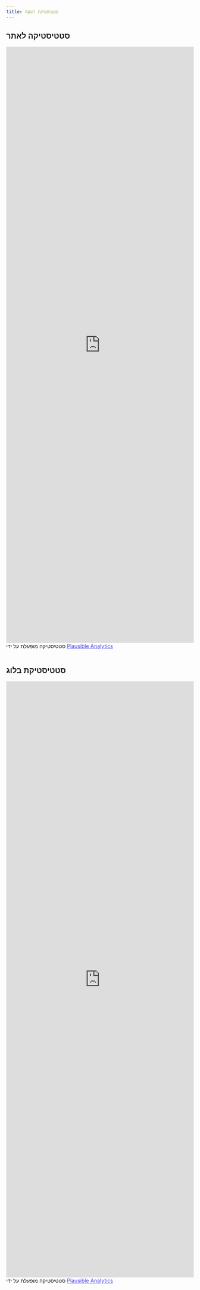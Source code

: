 ```yaml
---
title: סטטיסטיקת תנועה
---
```


## סטטיסטיקה לאתר

<iframe plausible-embed src="https://stats.privacyguides.net/share/privacyguides.org?auth=IxTl2wRhi3uxF09rd1NSn&embed=true&theme=system&background=transparent" scrolling="no" frameborder="0" loading="lazy" style="width: 1px; min-width: 100%; height: 1600px;" id="plausibleFrame"></iframe>
<div style="font-size: 14px; padding-bottom: 14px;">סטטיסטיקה מופעלת על ידי <a target="_blank" style="color: #4F46E5; text-decoration: underline;" href="https://plausible.io">Plausible Analytics</a></div>
<script async src="https://stats.privacyguides.net/js/embed.host.js"></script>

<script>

    /* Set palette on initial load */
    var palette = __md_get("__palette")
    if (palette && typeof palette.color === "object") {
        var theme = palette.color.scheme === "slate" ? "dark" : "light"
        document.getElementById('plausibleFrame').src = 'https://stats.privacyguides.net/share/privacyguides.org?auth=IxTl2wRhi3uxF09rd1NSn&embed=true&theme=' + theme + '&background=transparent';
    }

    /* Register event handlers after documented loaded */
    document.addEventListener("DOMContentLoaded", function() {
        var ref = document.querySelector("[data-md-component=palette]")
        ref.addEventListener("change", function() {
        var palette = __md_get("__palette")
        if (palette && typeof palette.color === "object") {
            var theme = palette.color.scheme === "slate" ? "dark" : "light"

            document.getElementById('plausibleFrame').src = 'https://stats.privacyguides.net/share/privacyguides.org?auth=IxTl2wRhi3uxF09rd1NSn&embed=true&theme=' + theme + '&background=transparent';
        }
        })
    })
</script>

## סטטיסטיקת בלוג

<iframe plausible-embed src="https://stats.privacyguides.net/share/blog.privacyguides.org?auth=onWV76WWcsDifUqlaHEAg&embed=true&theme=system&background=transparent" scrolling="no" frameborder="0" loading="lazy" style="width: 1px; min-width: 100%; height: 1600px;" id="blogFrame"></iframe>
<div style="font-size: 14px; padding-bottom: 14px;">סטטיסטיקה מופעלת על ידי <a target="_blank" style="color: #4F46E5; text-decoration: underline;" href="https://plausible.io">Plausible Analytics</a></div>
<script async src="https://stats.privacyguides.net/js/embed.host.js"></script>

<script>

    /* Set palette on initial load */
    var palette = __md_get("__palette")
    if (palette && typeof palette.color === "object") {
        var theme = palette.color.scheme === "slate" ? "dark" : "light"
        document.getElementById('blogFrame').src = 'https://stats.privacyguides.net/share/blog.privacyguides.org?auth=onWV76WWcsDifUqlaHEAg&embed=true&theme=' + theme + '&background=transparent';
    }

    /* Register event handlers after documented loaded */
    document.addEventListener("DOMContentLoaded", function() {
        var ref = document.querySelector("[data-md-component=palette]")
        ref.addEventListener("change", function() {
        var palette = __md_get("__palette")
        if (palette && typeof palette.color === "object") {
            var theme = palette.color.scheme === "slate" ? "dark" : "light"

            document.getElementById('blogFrame').src = 'https://stats.privacyguides.net/share/blog.privacyguides.org?auth=onWV76WWcsDifUqlaHEAg&embed=true&theme=' + theme + '&background=transparent';
        }
        })
    })
</script>
